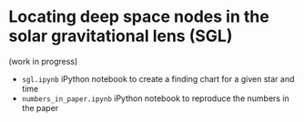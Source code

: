# Locating deep space nodes in the solar gravitational lens (SGL)

(work in progress)

- `sgl.ipynb` iPython notebook to create a finding chart for a given star and time
- `numbers_in_paper.ipynb` iPython notebook to reproduce the numbers in the paper
